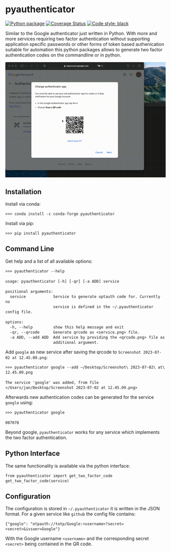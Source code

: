 # pyauthenticator
[![Python package](https://github.com/pyscioffice/pyauthenticator/actions/workflows/unittest.yml/badge.svg?branch=main)](https://github.com/pyscioffice/pyauthenticator/actions/workflows/unittest.yml)
[![Coverage Status](https://coveralls.io/repos/github/jan-janssen/pyauthenticator/badge.svg?branch=main)](https://coveralls.io/github/jan-janssen/pyauthenticator?branch=main)
[![Code style: black](https://img.shields.io/badge/code%20style-black-000000.svg)](https://github.com/psf/black)

Similar to the Google authenticator just written in Python. With more and more services requiring two factor
authentication without supporting application specific passwords or other forms of token based authenication
suitable for automation this python packages allows to generate two factor authentication codes on the commandline
or in python.

![Preview](pyauthenticator.gif) 

## Installation
Install via conda:
```
>>> conda install -c conda-forge pyauthenticator
```

Install via pip:
```
>>> pip install pyauthenticator
```

## Command Line
Get help and a list of all available options:
```
>>> pyauthenticator --help

usage: pyauthenticator [-h] [-qr] [-a ADD] service

positional arguments:
  service            Service to generate optauth code for. Currently no
                     service is defined in the ~/.pyauthenticator config file.

options:
  -h, --help         show this help message and exit
  -qr, --qrcode      Generate qrcode as <service.png> file.
  -a ADD, --add ADD  Add service by providing the <qrcode.png> file as
                     additional argument.
```

Add `google` as new service after saving the qrcode to `Screenshot 2023-07-02 at 12.45.09.png`:
```
>>> pyauthenticator google --add ~/Desktop/Screenshot\ 2023-07-02\ at\ 12.45.09.png

The service 'google' was added, from file </Users/jan/Desktop/Screenshot 2023-07-02 at 12.45.09.png>
```

Afterwards new authentication codes can be generated for the service `google` using:
```
>>> pyauthenticator google

087078
```
Beyond google, `pyauthenticator` works for any service which implements the two factor authentication. 

## Python Interface
The same functionality is available via the python interface:
```
from pyauthenticator import get_two_factor_code
get_two_factor_code(service)
```

## Configuration
The configuration is stored in `~/.pyauthenticator` it is written in the JSON format. For a given service like `github`
the config file contains:
```
{"google": "otpauth://totp/Google:<username>?secret=<secret>&issuer=Google"}
```
With the Google username `<username>` and the corresponding secret `<secret>` being contained in the QR code.
